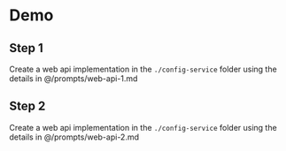 # Demo

## Step 1

Create a web api implementation in the `./config-service` folder using the details in @/prompts/web-api-1.md


## Step 2

Create a web api implementation in the `./config-service` folder using the details in @/prompts/web-api-2.md
